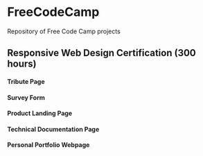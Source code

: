 # FreeCodeCamp
Repository of Free Code Camp projects

## Responsive Web Design Certification (300 hours)
#### Tribute Page
#### Survey Form
#### Product Landing Page
#### Technical Documentation Page
#### Personal Portfolio Webpage

